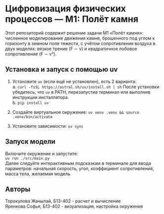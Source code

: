 # Цифровизация физических процессов — M1: Полёт камня
<!-- *draft version. normal one will be done by the morning before seminar* -->

Этот репозиторий содержит решение задачи M1 «Полёт камня»: численное моделирование движения камня, брошенного под углом к горизонту в земном поле тяжести, с учётом сопротивления воздуха в двух моделях: вязкое трение (F ∼ v) и квадратичное лобовое сопротивление (F ∼ v²).

## Установка и запуск с помощью uv

1) Установите `uv` (если ещё не установлен), есть 2 варианта:  
a. `curl -fsSL https://astral.sh/uv/install.sh | sh` После установки убедитесь, что `uv` в PATH, перезапустив терминал или выполнив инструкции инсталлятора.  \
b. `pip install uv`

2) Cоздайте виртуальное окружение:
`uv venv .venv && source .venv/bin/activate`

3) Установите зависимости:
`uv sync`

## Запуск модели
Включите окружение и запустите:  \
`uv run ./src/main.py`  \
Далее следуйте интерактивным подсказкам в терминале для ввода параметров: начальная скорость, угол, коэффициент сопротивления, масса тела, желаемая модель

## Авторы
Торокулова Жанылай, Б13-402 - расчет и вычисление  \
Яренкова Софья, Б13-402 - визуализация, настройка окружения
